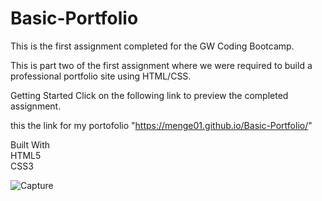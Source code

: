 # Basic-Portfolio

This is the first assignment completed for the GW Coding Bootcamp.

This is part two of the first assignment where we were required to build a professional portfolio site using HTML/CSS.

Getting Started
Click on the following link to preview the completed assignment.

this the link for my portofolio "https://menge01.github.io/Basic-Portfolio/"

Built With<br />
HTML5<br />
CSS3<br />

![Capture](https://user-images.githubusercontent.com/39536292/56620094-b20b7900-65f5-11e9-9f9d-d6f37e5bd2cb.GIF)

